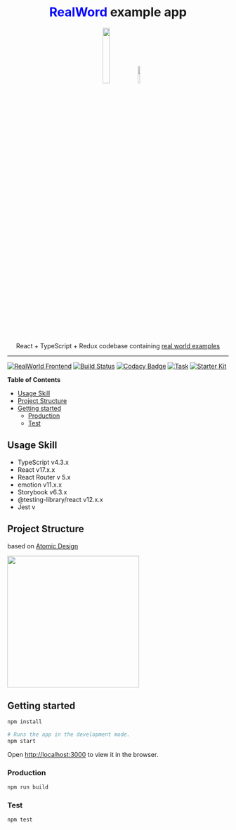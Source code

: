 <div align="center">
  <h1><span style="color: blue;">RealWord</span> example app</h1>
  <img src="https://salgum1114.github.io/static/images/covers/react_typescript.png" width="18%"/>
  <img src="https://miro.medium.com/max/1400/0*U2DmhXYumRyXH6X1.png" width="10%"/>
 
  React + TypeScript + Redux codebase containing [real world examples](https://github.com/gothinkster/realworld)

</div>

<hr />

[![RealWorld Frontend](https://img.shields.io/badge/realworld-frontend-orange.svg)](http://realworld.io)
[![Build Status](https://travis-ci.com/gloriaJun/react-ts-realworld-example-app.svg?branch=master)](https://travis-ci.com/gloriaJun/react-ts-realworld-example-app)
[![Codacy Badge](https://api.codacy.com/project/badge/Grade/9076a84b3d184978ab348b901f435920)](https://www.codacy.com/app/pureainu/react-ts-realworld-example-app?utm_source=github.com&utm_medium=referral&utm_content=gloriaJun/react-ts-realworld-example-app&utm_campaign=Badge_Grade)
[![Task](https://img.shields.io/badge/%F0%9F%92%A1-task-CD9523.svg?style=flat-square)](https://github.com/gloriaJun/react-ts-realworld-example-app/issues)
[![Starter Kit](https://img.shields.io/badge/%F0%9F%93%94-starterKit-ff615b.svg?style=flat-square)](https://github.com/gothinkster/realworld-starter-kit)

<!-- START doctoc -->
<!-- generated by 'https://magnetikonline.github.io/markdown-toc-generate/' -->

**Table of Contents**

- [Usage Skill](#usage-skill)
- [Project Structure](#project-structure)
- [Getting started](#getting-started)
  - [Production](#production)
  - [Test](#test)

<!-- END doctoc -->

## Usage Skill

- TypeScript v4.3.x
- React v17.x.x
- React Router v 5.x
- emotion v11.x.x
- Storybook v6.3.x
- @testing-library/react v12.x.x
- Jest v

## Project Structure

based on [Atomic Design](http://bradfrost.com/blog/post/atomic-web-design/)

<img src="https://cdn-images-1.medium.com/max/1600/1*m2fb_YCpY3WUJxKNUjLPdA.png" height="300px">

## Getting started

```bash
npm install

# Runs the app in the development mode.
npm start
```

Open [http://localhost:3000](http://localhost:3000) to view it in the browser.

### Production

```bash
npm run build
```

### Test

```bash
npm test
```
